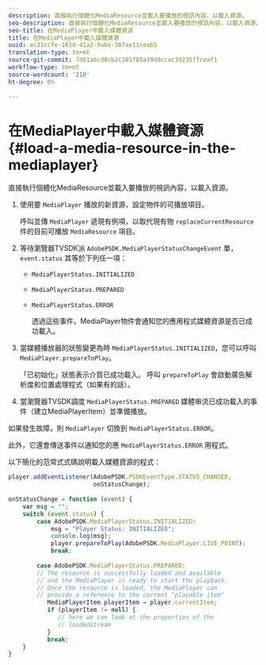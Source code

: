 ```yaml
---
description: 直接執行個體化MediaResource並載入要播放的視訊內容，以載入資源。
seo-description: 直接執行個體化MediaResource並載入要播放的視訊內容，以載入資源。
seo-title: 在MediaPlayer中載入媒體資源
title: 在MediaPlayer中載入媒體資源
uuid: ac31ccfe-161d-41a2-9a6e-38fae11ceab5
translation-type: tm+mt
source-git-commit: 7d61a6cd8cb2c381f85a19d9ccac3d235ffceaf1
workflow-type: tm+mt
source-wordcount: '210'
ht-degree: 0%

---
```



# 在MediaPlayer中載入媒體資源 {#load-a-media-resource-in-the-mediaplayer}

直接執行個體化MediaResource並載入要播放的視訊內容，以載入資源。

1. 使用要 `MediaPlayer` 播放的新資源，設定物件的可播放項目。

   呼叫並傳 `MediaPlayer` 遞現有例項，以取代現有物 `replaceCurrentResource` 件的目前可播放 `MediaResource` 項目。

1. 等待瀏覽器TVSDK派 `AdobePSDK.MediaPlayerStatusChangeEvent` 單， `event.status` 其等於下列任一項：

   * `MediaPlayerStatus.INITIALIZED`
   * `MediaPlayerStatus.PREPARED`
   * `MediaPlayerStatus.ERROR`

      透過這些事件，MediaPlayer物件會通知您的應用程式媒體資源是否已成功載入。

1. 當媒體播放器的狀態變更為時 `MediaPlayerStatus.INITIALIZED`，您可以呼叫 `MediaPlayer.prepareToPlay`。

   「已初始化」狀態表示介質已成功載入。 呼叫 `prepareToPlay` 會啟動廣告解析度和位置處理程式（如果有的話）。
1. 當瀏覽器TVSDK調度 `MediaPlayerStatus.PREPARED` 媒體串流已成功載入的事件（建立MediaPlayerItem）並準備播放。

如果發生故障，則 `MediaPlayer` 切換到 `MediaPlayerStatus.ERROR`。

此外，它還會傳送事件以通知您的應 `MediaPlayerStatus.ERROR` 用程式。

><!--<a id="example_3774607C6F08473282CF0CB7F3D82373"></a>-->


以下簡化的范常式式碼說明載入媒體資源的程式：

```js
player.addEventListener(AdobePSDK.PSDKEventType.STATUS_CHANGED,  
                        onStatusChange); 
 
onStatusChange = function (event) { 
    var msg = ""; 
    switch (event.status) { 
        case AdobePSDK.MediaPlayerStatus.INITIALIZED: 
            msg = "Player Status: INITIALIZED"; 
            console.log(msg); 
            player.prepareToPlay(AdobePSDK.MediaPlayer.LIVE_POINT); 
            break; 
 
        case AdobePSDK.MediaPlayerStatus.PREPARED: 
        // The resource is successfully loaded and available 
        // and the MediaPlayer is ready to start the playback. 
        // Once the resource is loaded, the MediaPlayer can 
        // provide a reference to the current "playable item" 
           MediaPlayerItem playerItem = player.currentItem; 
           if (playerItem != null) {  
              // here we can look at the properties of the  
              // loadedstream 
           } 
           break; 
    } 
}
```
